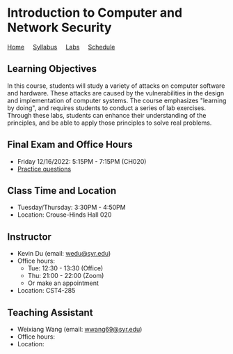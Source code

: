 # Introduction to Computer and Network Security

[Home](./index.md) &nbsp;&nbsp;&nbsp; [Syllabus](./syllabus.md)  &nbsp;&nbsp;&nbsp; [Labs](./labs.md) &nbsp;&nbsp;&nbsp; [Schedule](./schedule.md)

## Learning Objectives

In this course, students will study a variety of attacks on computer software
and hardware. These attacks are caused by the vulnerabilities in the design and
implementation of computer systems. The course emphasizes "learning by doing",
and requires students to conduct a series of lab exercises. Through these labs,
students can enhance their understanding of the principles, and be able to
apply those principles to solve real problems.


## Final Exam and Office Hours 
  - Friday 12/16/2022: 5:15PM - 7:15PM (CH020)
  - [Practice questions](https://www.handsonsecurity.net/resources.html) 

## Class Time and Location
  - Tuesday/Thursday: 3:30PM - 4:50PM
  - Location: Crouse-Hinds Hall 020

## Instructor
  - Kevin Du (email: wedu@syr.edu)
  - Office hours: 
      - Tue: 12:30 - 13:30 (Office)
      - Thu: 21:00 - 22:00 (Zoom)
      - Or make an appointment
  - Location: CST4-285

## Teaching Assistant

  - Weixiang Wang (email: wwang69@syr.edu)
  - Office hours:
  - Location: 

